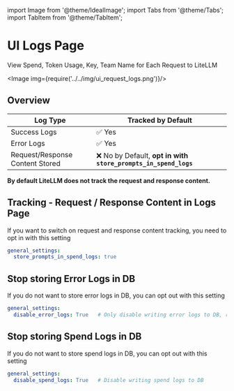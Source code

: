 
import Image from '@theme/IdealImage';
import Tabs from '@theme/Tabs';
import TabItem from '@theme/TabItem';

# UI Logs Page

View Spend, Token Usage, Key, Team Name for Each Request to LiteLLM


<Image img={require('../../img/ui_request_logs.png')}/>


## Overview

| Log Type | Tracked by Default |
|----------|-------------------|
| Success Logs | ✅ Yes |
| Error Logs | ✅ Yes |
| Request/Response Content Stored | ❌ No by Default, **opt in with `store_prompts_in_spend_logs`** |



**By default LiteLLM does not track the request and response content.**

## Tracking - Request / Response Content in Logs Page 

If you want to switch on request and response content tracking, you need to opt in with this setting

```yaml
general_settings:
  store_prompts_in_spend_logs: true
```

## Stop storing Error Logs in DB

If you do not want to store error logs in DB, you can opt out with this setting

```yaml
general_settings:
  disable_error_logs: True   # Only disable writing error logs to DB, regular spend logs will still be written unless `disable_spend_logs: True`
```

## Stop storing Spend Logs in DB

If you do not want to store spend logs in DB, you can opt out with this setting

```yaml
general_settings:
  disable_spend_logs: True   # Disable writing spend logs to DB
```

